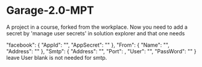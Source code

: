 # Garage-2.0-MPT
A project in a course, forked from the workplace.
Now you need to add a secret by 'manage user secrets' in solution explorer and that one needs

  "facebook": {
    "AppId": "<value>",
    "AppSecret": "<value>"
  },
  "From": {
    "Name": "<value>",
    "Address": "<value>"
  },
  "Smtp": {
    "Address": "<value>",
    "Port": <value>,
    "User": "<value>",
    "PassWord": "<value>"
  }
  leave User blank is not needed for smtp.
 
